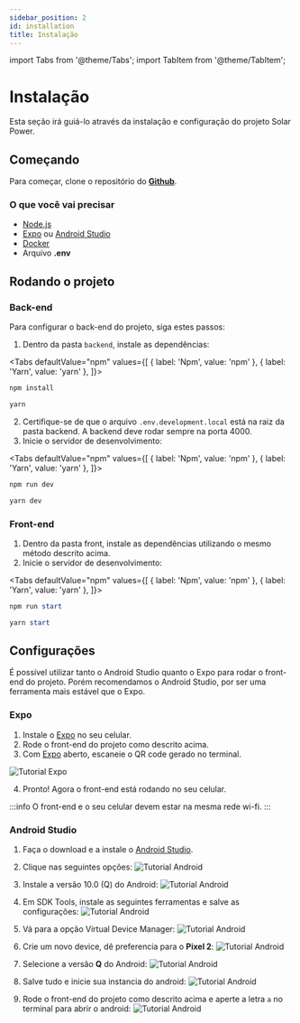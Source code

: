 ```yaml
---
sidebar_position: 2
id: installation
title: Instalação
---
```


import Tabs from '@theme/Tabs';
import TabItem from '@theme/TabItem';

# Instalação

Esta seção irá guiá-lo através da instalação e configuração do projeto Solar Power.

## Começando

Para começar, clone o repositório do **[Github](https://github.com/YasminCastro/solar-power)**.

### O que você vai precisar

- [Node.js](https://nodejs.org/en/download/)
- [Expo](#expo) ou [Android Studio](#android-studio)
- [Docker](https://www.docker.com)
- Arquivo **.env**

## Rodando o projeto

### Back-end

Para configurar o back-end do projeto, siga estes passos:

1. Dentro da pasta `backend`, instale as dependências:

<Tabs
defaultValue="npm"
values={[
{ label: 'Npm', value: 'npm' },
{ label: 'Yarn', value: 'yarn' },
]}>
<TabItem value="npm">

```powershell
npm install
```

</TabItem>
<TabItem value="yarn">

```powershell
yarn
```

</TabItem>
</Tabs>

2. Certifique-se de que o arquivo `.env.development.local` está na raiz da pasta backend. A backend deve rodar sempre na porta 4000.
3. Inicie o servidor de desenvolvimento:

<Tabs
defaultValue="npm"
values={[
{ label: 'Npm', value: 'npm' },
{ label: 'Yarn', value: 'yarn' },
]}>
<TabItem value="npm">

```powershell
npm run dev
```

</TabItem>
<TabItem value="yarn">

```powershell
yarn dev
```

</TabItem>
</Tabs>

### Front-end

1. Dentro da pasta front, instale as dependências utilizando o mesmo método descrito acima.
2. Inicie o servidor de desenvolvimento:

<Tabs
defaultValue="npm"
values={[
{ label: 'Npm', value: 'npm' },
{ label: 'Yarn', value: 'yarn' },
]}>
<TabItem value="npm">

```powershell
npm run start
```

</TabItem>
<TabItem value="yarn">

```powershell
yarn start
```

</TabItem>
</Tabs>

## Configurações

É possível utilizar tanto o Android Studio quanto o Expo para rodar o front-end do projeto. Porém recomendamos o Android Studio, por ser uma ferramenta mais estável que o Expo.

### Expo

1. Instale o [Expo](https://expo.dev/) no seu celular.
2. Rode o front-end do projeto como descrito acima.
3. Com [Expo](https://expo.dev/) aberto, escaneie o QR code gerado no terminal.

![Tutorial Expo](/img/intro/expo-tutorial.png)

4. Pronto! Agora o front-end está rodando no seu celular.

:::info
O front-end e o seu celular devem estar na mesma rede wi-fi.
:::

### Android Studio

1. Faça o download e a instale o [Android Studio](https://developer.android.com/studio).
2. Clique nas seguintes opções:
   ![Tutorial Android](/img/intro/android-studio-1.png)

3. Instale a versão 10.0 (Q) do Android:
   ![Tutorial Android](/img/intro/android-studio-2.png)

4. Em SDK Tools, instale as seguintes ferramentas e salve as configurações:
   ![Tutorial Android](/img/intro/android-studio-3.png)

5. Vá para a opção Virtual Device Manager:
   ![Tutorial Android](/img/intro/android-studio-4.png)

6. Crie um novo device, dê preferencia para o **Pixel 2**:
   ![Tutorial Android](/img/intro/android-studio-5.png)
7. Selecione a versão **Q** do Android:
   ![Tutorial Android](/img/intro/android-studio-6.png)

8. Salve tudo e inicie sua instancia do android:
   ![Tutorial Android](/img/intro/android-studio-7.png)

9. Rode o front-end do projeto como descrito acima e aperte a letra `a` no terminal para abrir o android:
   ![Tutorial Android](/img/intro/expo-tutorial.png)

```

```
